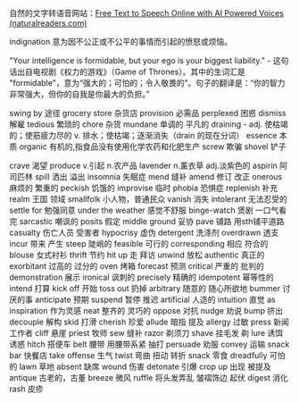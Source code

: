 自然的文字转语音网站：[Free Text to Speech Online with AI Powered Voices (naturalreaders.com)](https://www.naturalreaders.com/online/)

indignation 意为因不公正或不公平的事情而引起的愤怒或烦恼。

"Your intelligence is formidable, but your ego is your biggest liability." - 这句话出自电视剧《权力的游戏》（Game of Thrones）。其中的生词汇是 "formidable"，意为“强大的；可怕的；令人敬畏的”。句子的翻译是：“你的智力非常强大，但你的自我是你最大的负担。”

swing by 途径
grocery store 杂货店
provision 必需品
perplexed 困惑
dismiss 解雇
tedious 繁琐的
chore 杂货
mundane 单调的 平凡的
draining -   adj. 使枯竭的；使筋疲力尽的           v. 排水；使枯竭；逐渐消失（drain 的现在分词）
essence 本质
organic 有机的,指食品没有使用化学农药和化肥生产
screw 欺骗
shovel 铲子

crave 渴望
produce v.引起  n.农产品
lavender n.薰衣草 adj.淡紫色的
aspirin 阿司匹林
spill 洒出 溢出
insomnia 失眠症
mend 缝补
amend 修订 改正
onerous 麻烦的 繁重的
peckish 饥饿的
improvise 临时
phobia 恐惧症
replenish 补充
realm 王国 领域
smallfolk 小人物，普通民众
vanish 消失
intolerant 无法忍受的
settle for 勉强同意
under the weather 感觉不舒服
binge-watch 煲剧 一口气看完
sarcastic 嘲讽的
posits 假定
middle ground 妥协
pave 铺路 用sth铺平道路
casualty 伤亡人员 受害者
hypocrisy 虚伪
detergent 洗涤剂
overdrawn 透支
incur 带来 产生
steep 陡峭的
feasible 可行的
corresponding 相应 符合的
blouse 女式衬衫
thrift 节约
hit up 走 拜访
unwind 放松
authentic 真正的
exorbitant 过高的 过分的
oven 烤箱
forecast 预测
critical 严重的 批判的
demonstration 展示
ironical 讽刺的
precisely 精确的
idempotent 幂等性的
intend 打算
kick off 开始
toss out 扔掉
arbitrary 随意的 随心所欲地
bummer 讨厌的事
anticipate 预期
suspend 暂停 推迟
artificial 人造的
intuition 直觉
as inspiration 作为灵感
neat 整齐的 灵巧的
oppose 对抗
nudge 劝说
bump 挤出
decouple 解构
skid 打滑
cherish 珍爱
allude 暗指 提及
allergy 过敏
press 新闻工作者
cliff 悬崖
priest 牧师
sew 缝补
razor 剃须刀
shave 挂毛发 剃
lure 诱饵 诱惑
hitch 搭便车
belt 腰带 用腰带系紧 抽打
persuade 劝服
convey 运输
snack bar 快餐店
take offense 生气
twist 弯曲 扭动 转折
snack 零食
dreadfully 可怕的
lawn 草地
absent 缺席
wound 伤害
detonate 引爆
crop up 出现 被提及
antique 古老的，古董
breeze 微风
ruffle 将头发弄乱 皱褶饰边 起伏
digest 消化
rash 皮疹
